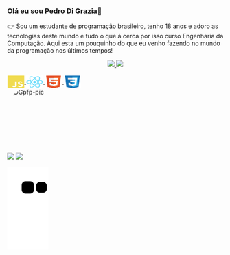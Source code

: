 ###  Olá eu sou Pedro Di Grazia👋

👉 Sou um estudante de programação brasileiro, tenho 18 anos e adoro as tecnologias deste mundo e tudo o que á cerca por isso curso Engenharia da Computação. Aqui esta um pouquinho do que eu venho fazendo no mundo da programação nos últimos tempos! 
 
 <div align="center">
  <a href="https://github.com/PedroDiGrazia">
  <img height="180em" src="https://github-readme-stats.vercel.app/api?username=PedroDiGrazia&show_icons=true&theme=tokyonight&include_all_commits=true&count_private=true"/>
  <img height="180em" src="https://github-readme-stats.vercel.app/api/top-langs/?username=PedroDiGrazia&layout=compact&langs_count=7&theme=tokyonight"/>
</div>

<div style="display: inline_block"><br>
  <img align="center" alt="Rafa-Js" height="30" width="40" src="https://raw.githubusercontent.com/devicons/devicon/master/icons/javascript/javascript-plain.svg">
  
  <img align="center" alt="DG-React" height="30" width="40" src="https://raw.githubusercontent.com/devicons/devicon/master/icons/react/react-original.svg">
  <img align="center" alt="DG-HTML" height="30" width="40" src="https://raw.githubusercontent.com/devicons/devicon/master/icons/html5/html5-original.svg">
  <img align="center" alt="DG-CSS" height="30" width="40" src="https://raw.githubusercontent.com/devicons/devicon/master/icons/css3/css3-original.svg">
  <img align="right" alt="DGpfp-pic" height="150" style="border-radius:50px;" src="https://www.careerguide.com/career/wp-content/uploads/2020/03/full-stack-development.gif"width=676&height=676">
</div>
  
  ##
  
  <div> 
  <a href="https://www.instagram.com/pe_digrazia/" target="_blank"><img src="https://img.shields.io/badge/-Instagram-%23E4405F?style=for-the-badge&logo=instagram&logoColor=white" target="_blank"></a>
  <a href = "mailto:pedrodigrazia@gmail.com"><img src="https://img.shields.io/badge/-Gmail-%23333?style=for-the-badge&logo=gmail&logoColor=white" target="_blank"></a>
  
   ![Snake animation](https://github.com/rafaballerini/rafaballerini/blob/output/github-contribution-grid-snake.svg)
  </div>

